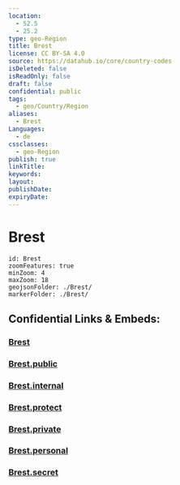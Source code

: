 ```yaml
---
location:
  - 52.5
  - 25.2
type: geo-Region
title: Brest
license: CC BY-SA 4.0
source: https://datahub.io/core/country-codes
isDeleted: false
isReadOnly: false
draft: false
confidential: public
tags:
  - geo/Country/Region
aliases:
  - Brest
Languages:
  - de
cssclasses:
  - geo-Region
publish: true
linkTitle:
keywords:
layout:
publishDate:
expiryDate:
---
```


# Brest

```leaflet
id: Brest
zoomFeatures: true 
minZoom: 4 
maxZoom: 18
geojsonFolder: ./Brest/
markerFolder: ./Brest/
```


## Confidential Links & Embeds: 

### [Brest](/_Standards/Earth/Continent/Europe/Europe~East/Belarus/Oblasts~Belarus/Brest.md) 

### [Brest.public](/_public/Earth/Continent/Europe/Europe~East/Belarus/Oblasts~Belarus/Brest.public.md) 

### [Brest.internal](/_internal/Earth/Continent/Europe/Europe~East/Belarus/Oblasts~Belarus/Brest.internal.md) 

### [Brest.protect](/_protect/Earth/Continent/Europe/Europe~East/Belarus/Oblasts~Belarus/Brest.protect.md) 

### [Brest.private](/_private/Earth/Continent/Europe/Europe~East/Belarus/Oblasts~Belarus/Brest.private.md) 

### [Brest.personal](/_personal/Earth/Continent/Europe/Europe~East/Belarus/Oblasts~Belarus/Brest.personal.md) 

### [Brest.secret](/_secret/Earth/Continent/Europe/Europe~East/Belarus/Oblasts~Belarus/Brest.secret.md)

